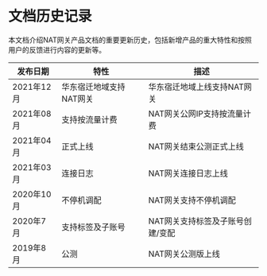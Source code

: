 # 文档历史记录


本文档介绍NAT网关产品文档的重要更新历史，包括新增产品的重大特性和按照用户的反馈进行内容的更新等。

|发布日期|特性|描述|
|-|-|-|
|2021年12月|华东宿迁地域支持NAT网关 |华东宿迁地域上线支持NAT网关 |
|2021年08月|支持按流量计费|NAT网关公网IP支持按流量计费 |
|2021年04月|正式上线|NAT网关结束公测正式上线 |
|2021年03月|连接日志|NAT网关连接日志上线 |
|2020年10月|不停机调配|NAT网关支持不停机调配 |
|2020年7月|支持标签及子账号|NAT网关支持标签及子账号创建/变配 |
|2019年8月|公测|NAT网关公测版上线|

